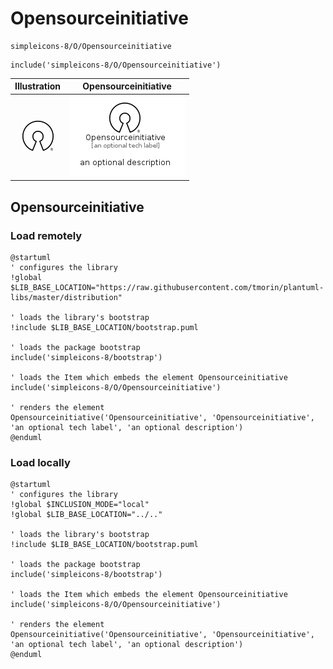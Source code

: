 # Opensourceinitiative


```text
simpleicons-8/O/Opensourceinitiative
```

```text
include('simpleicons-8/O/Opensourceinitiative')
```



| Illustration | Opensourceinitiative |
| :---: | :---: |
| ![illustration for Illustration](../../simpleicons-8/O/Opensourceinitiative.png) | ![illustration for Opensourceinitiative](../../simpleicons-8/O/Opensourceinitiative.Local.png) |




## Opensourceinitiative

### Load remotely
```plantuml
@startuml
' configures the library
!global $LIB_BASE_LOCATION="https://raw.githubusercontent.com/tmorin/plantuml-libs/master/distribution"

' loads the library's bootstrap
!include $LIB_BASE_LOCATION/bootstrap.puml

' loads the package bootstrap
include('simpleicons-8/bootstrap')

' loads the Item which embeds the element Opensourceinitiative
include('simpleicons-8/O/Opensourceinitiative')

' renders the element
Opensourceinitiative('Opensourceinitiative', 'Opensourceinitiative', 'an optional tech label', 'an optional description')
@enduml
```

### Load locally
```plantuml
@startuml
' configures the library
!global $INCLUSION_MODE="local"
!global $LIB_BASE_LOCATION="../.."

' loads the library's bootstrap
!include $LIB_BASE_LOCATION/bootstrap.puml

' loads the package bootstrap
include('simpleicons-8/bootstrap')

' loads the Item which embeds the element Opensourceinitiative
include('simpleicons-8/O/Opensourceinitiative')

' renders the element
Opensourceinitiative('Opensourceinitiative', 'Opensourceinitiative', 'an optional tech label', 'an optional description')
@enduml
```

